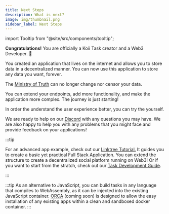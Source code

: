 ```yaml
---
title: Next Steps
description: What is next?
image: img/thumbnail.png
sidebar_label: Next Steps
---
```


import Tooltip from "@site/src/components/tooltip";

**Congratulations!** You are officially a Koii Task creator and a Web3 Developer. 🎉

You created an application that lives on the internet and allows you to store data in a decentralized manner. You can now use this application to store any data you want, forever.

The [Ministry of Truth](https://en.wikipedia.org/wiki/Ministries_in_Nineteen_Eighty-Four) can no longer change nor censor your data.

You can extend your endpoints, add more functionality, and make the application more complex. The journey is just starting!

In order the understand the user experience better, you can try the <Tooltip text="Koii Node"/> yourself.

We are ready to help on our [Discord](https://discord.gg/koii-network) with any questions you may have. We are also happy to help you with any problems that you might face and provide feedback on your applications!

:::tip

For an advanced app example, check out our [Linktree Tutorial.](/quickstart/linktree/intro) It guides you to create a basic yet practical Full Stack Application. You can extend the structure to create a decentralized social platform running on Web3! Or if you want to start from the stratch, check out our [Task Development Guide](/develop/write-a-koii-task/task-development-guide/).

:::

:::tip
As an alternative to JavaScript, you can build tasks in any language that compiles to WebAssembly, as it can be injected into the existing JavaScript container. [ORCA](/concepts/containerized-tasks/orca) (coming soon) is designed to allow the easy installation of any existing apps within a clean and sandboxed docker container.
:::
